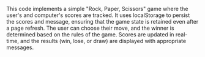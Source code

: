 This code implements a simple "Rock, Paper, Scissors" game where the user's and computer's scores are tracked. It uses localStorage to persist the scores and message, ensuring that the game state is retained even after a page refresh. The user can choose their move, and the winner is determined based on the rules of the game. Scores are updated in real-time, and the results (win, lose, or draw) are displayed with appropriate messages.
